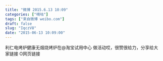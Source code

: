 ```yaml
---
title: "微博 2015.6.13 10:09"
categories: ["嘀咕"]
tags: ["来自微博 weibo.com"]
draft: false
slug: "IqczV8"
date: "2015-06-13 10:09:00"
---
```


<p>利仁电烤炉健康无烟烧烤炉在@淘宝试用中心   做活动哎，很赞很给力，分享给大家链接 O网页链接 ​​​​</p>
